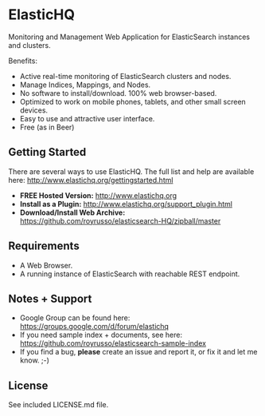 ElasticHQ
=========

Monitoring and Management Web Application for ElasticSearch instances and clusters.

Benefits:
* Active real-time monitoring of ElasticSearch clusters and nodes.
* Manage Indices, Mappings, and Nodes.
* No software to install/download. 100% web browser-based.
* Optimized to work on mobile phones, tablets, and other small screen devices.
* Easy to use and attractive user interface.
* Free (as in Beer)

Getting Started
---------------

There are several ways to use ElasticHQ. The full list and help are available here: http://www.elastichq.org/gettingstarted.html

* **FREE Hosted Version:** http://www.elastichq.org
* **Install as a Plugin:** http://www.elastichq.org/support_plugin.html
* **Download/Install Web Archive:** https://github.com/royrusso/elasticsearch-HQ/zipball/master
 
Requirements
------------
* A Web Browser.
* A running instance of ElasticSearch with reachable REST endpoint.

Notes + Support
------------
* Google Group can be found here: https://groups.google.com/d/forum/elastichq
* If you need sample index + documents, see here: https://github.com/royrusso/elasticsearch-sample-index
* If you find a bug, **please** create an issue and report it, or fix it and let me know. ;-)
 
License
------------
See included LICENSE.md file.
